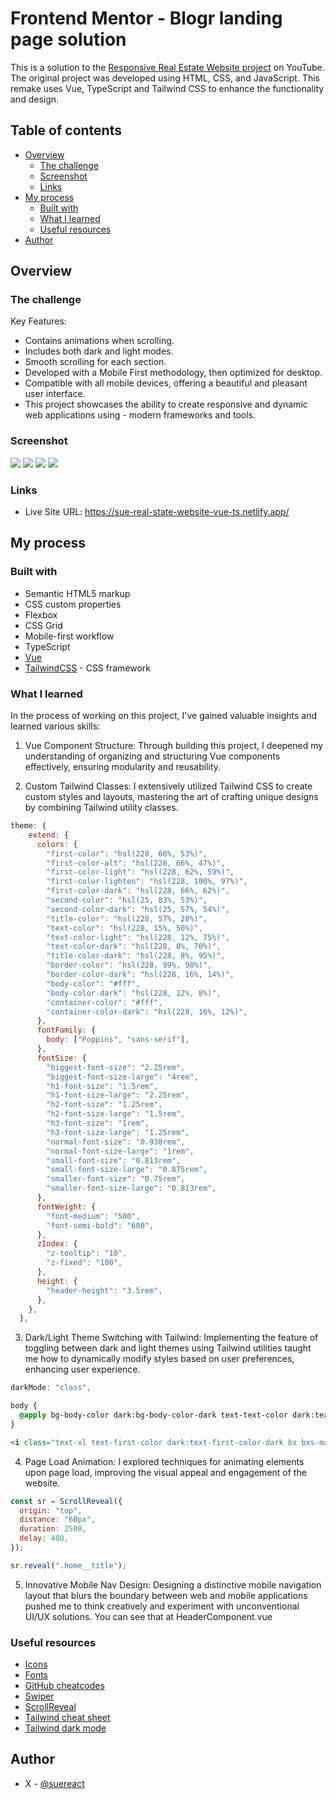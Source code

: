 # Frontend Mentor - Blogr landing page solution

This is a solution to the [Responsive Real Estate Website project](https://youtu.be/twRLgPsP1H0?si=eu02akj7nacKP3qX) on YouTube. The original project was developed using HTML, CSS, and JavaScript. This remake uses Vue, TypeScript and Tailwind CSS to enhance the functionality and design.

## Table of contents

- [Overview](#overview)
  - [The challenge](#the-challenge)
  - [Screenshot](#screenshot)
  - [Links](#links)
- [My process](#my-process)
  - [Built with](#built-with)
  - [What I learned](#what-i-learned)
  - [Useful resources](#useful-resources)
- [Author](#author)

## Overview

### The challenge

Key Features:

- Contains animations when scrolling.
- Includes both dark and light modes.
- Smooth scrolling for each section.
- Developed with a Mobile First methodology, then optimized for desktop.
- Compatible with all mobile devices, offering a beautiful and pleasant user interface.
- This project showcases the ability to create responsive and dynamic web applications using - modern frameworks and tools.

### Screenshot

![](./screenshots/real-state-website-desktop-home.png)
![](./screenshots/real-state-website-mobile-home.png)
![](./screenshots/real-state-website-desktop-popular.png)
![](./screenshots/real-state-website-mobile-popular.png)

### Links

- Live Site URL: https://sue-real-state-website-vue-ts.netlify.app/

## My process

### Built with

- Semantic HTML5 markup
- CSS custom properties
- Flexbox
- CSS Grid
- Mobile-first workflow
- TypeScript
- [Vue](https://vuejs.org/)
- [TailwindCSS](https://tailwindcss.com/) - CSS framework

### What I learned

In the process of working on this project, I've gained valuable insights and learned various skills:

1. Vue Component Structure: Through building this project, I deepened my understanding of organizing and structuring Vue components effectively, ensuring modularity and reusability.

2. Custom Tailwind Classes: I extensively utilized Tailwind CSS to create custom styles and layouts, mastering the art of crafting unique designs by combining Tailwind utility classes.

```js
theme: {
    extend: {
      colors: {
        "first-color": "hsl(228, 66%, 53%)",
        "first-color-alt": "hsl(228, 66%, 47%)",
        "first-color-light": "hsl(228, 62%, 59%)",
        "first-color-lighten": "hsl(228, 100%, 97%)",
        "first-color-dark": "hsl(228, 66%, 62%)",
        "second-color": "hsl(25, 83%, 53%)",
        "second-color-dark": "hsl(25, 57%, 54%)",
        "title-color": "hsl(228, 57%, 28%)",
        "text-color": "hsl(228, 15%, 50%)",
        "text-color-light": "hsl(228, 12%, 75%)",
        "text-color-dark": "hsl(228, 8%, 70%)",
        "title-color-dark": "hsl(228, 8%, 95%)",
        "border-color": "hsl(228, 99%, 98%)",
        "border-color-dark": "hsl(228, 16%, 14%)",
        "body-color": "#fff",
        "body-color-dark": "hsl(228, 12%, 8%)",
        "container-color": "#fff",
        "container-color-dark": "hsl(228, 16%, 12%)",
      },
      fontFamily: {
        body: ["Poppins", "sans-serif"],
      },
      fontSize: {
        "biggest-font-size": "2.25rem",
        "biggest-font-size-large": "4rem",
        "h1-font-size": "1.5rem",
        "h1-font-size-large": "2.25rem",
        "h2-font-size": "1.25rem",
        "h2-font-size-large": "1.5rem",
        "h3-font-size": "1rem",
        "h3-font-size-large": "1.25rem",
        "normal-font-size": "0.938rem",
        "normal-font-size-large": "1rem",
        "small-font-size": "0.813rem",
        "small-font-size-large": "0.875rem",
        "smaller-font-size": "0.75rem",
        "smaller-font-size-large": "0.813rem",
      },
      fontWeight: {
        "font-medium": "500",
        "font-semi-bold": "600",
      },
      zIndex: {
        "z-tooltip": "10",
        "z-fixed": "100",
      },
      height: {
        "header-height": "3.5rem",
      },
    },
  },
```

3. Dark/Light Theme Switching with Tailwind: Implementing the feature of toggling between dark and light themes using Tailwind utilities taught me how to dynamically modify styles based on user preferences, enhancing user experience.

```js
darkMode: "class",
```

```css
body {
  @apply bg-body-color dark:bg-body-color-dark text-text-color dark:text-text-color-dark;
}
```

```html
<i class="text-xl text-first-color dark:text-first-color-dark bx bxs-map"></i>
```

4. Page Load Animation: I explored techniques for animating elements upon page load, improving the visual appeal and engagement of the website.

```js
const sr = ScrollReveal({
  origin: "top",
  distance: "60px",
  duration: 2500,
  delay: 400,
});

sr.reveal(".home__title");
```

5. Innovative Mobile Nav Design: Designing a distinctive mobile navigation layout that blurs the boundary between web and mobile applications pushed me to think creatively and experiment with unconventional UI/UX solutions. You can see that at HeaderComponent.vue

### Useful resources

- [Icons](https://boxicons.com/)
- [Fonts](https://fonts.google.com/)
- [GitHub cheatcodes](https://github.com/bedimcode/responsive-watches-website/blob/main/assets/js/main.js)
- [Swiper](https://swiperjs.com/)
- [ScrollReveal](https://scrollrevealjs.org/)
- [Tailwind cheat sheet](https://nerdcave.com/tailwind-cheat-sheet)
- [Tailwind dark mode](https://tailwindcss.com/docs/dark-mode)

## Author

- X - [@suereact](https://www.x.com/suereact)
